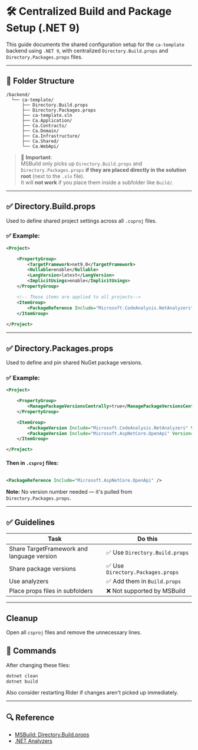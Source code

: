 # 🛠️ Centralized Build and Package Setup (.NET 9)

This guide documents the shared configuration setup for the `ca-template` backend using `.NET 9`, with centralized `Directory.Build.props` and `Directory.Packages.props` files.

---

## 📁 Folder Structure

```plaintext
/backend/
  └── ca-template/
      ├── Directory.Build.props
      ├── Directory.Packages.props
      ├── ca-template.sln
      ├── Ca.Application/
      ├── Ca.Contracts/
      ├── Ca.Domain/
      ├── Ca.Infrastructure/
      ├── Ca.Shared/
      └── Ca.WebApi/
```

> 🧠 **Important**:  
> MSBuild only picks up `Directory.Build.props` and `Directory.Packages.props` **if they are placed directly in the solution root** (next to the `.sln` file).  
> It will **not work** if you place them inside a subfolder like `Build/`.

---

## ✅ Directory.Build.props

Used to define shared project settings across all `.csproj` files.

### ✅ Example:

```xml
<Project>  

    <PropertyGroup>  
        <TargetFramework>net9.0</TargetFramework>  
        <Nullable>enable</Nullable>  
        <LangVersion>latest</LangVersion>  
        <ImplicitUsings>enable</ImplicitUsings>  
    </PropertyGroup>  

	<!-- These items are applied to all projects-->
    <ItemGroup>  
        <PackageReference Include="Microsoft.CodeAnalysis.NetAnalyzers" PrivateAssets="all" />  <!-- Without version -->
    </ItemGroup>  
    
</Project>
```

---

## ✅ Directory.Packages.props

Used to define and pin shared NuGet package versions.

### ✅ Example:

```xml
<Project>

	<PropertyGroup>
	    <ManagePackageVersionsCentrally>true</ManagePackageVersionsCentrally>
	</PropertyGroup>

	<ItemGroup>
		<PackageVersion Include="Microsoft.CodeAnalysis.NetAnalyzers" Version="9.0.0" />
		<PackageVersion Include="Microsoft.AspNetCore.OpenApi" Version="9.0.4" />
	</ItemGroup>

</Project>
```

#### Then in `.csproj` files:
```xml

<PackageReference Include="Microsoft.AspNetCore.OpenApi" />
```

**Note:** No version number needed — it's pulled from `Directory.Packages.props`.

---

## ✅ Guidelines

| Task                                       | Do this                          |
| ------------------------------------------ | -------------------------------- |
| Share TargetFramework and language version | ✅ Use `Directory.Build.props`    |
| Share package versions                     | ✅ Use `Directory.Packages.props` |
| Use analyzers                              | ✅ Add them in `Build.props`      |
| Place props files in subfolders            | ❌ Not supported by MSBuild       |

---

## Cleanup
Open all `csproj` files and remove the unnecessary lines. 

## 🧼 Commands
After changing these files:
```bash
dotnet clean
dotnet build
```

Also consider restarting Rider if changes aren't picked up immediately.

---

## 🔍 Reference

- [MSBuild: Directory.Build.props](https://learn.microsoft.com/en-us/visualstudio/msbuild/customize-your-build?view=vs-2022)
- [.NET Analyzers](https://learn.microsoft.com/en-us/dotnet/fundamentals/code-analysis/overview)
